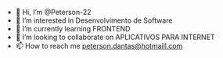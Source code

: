 - 👋 Hi, I’m @Peterson-22
- 👀 I’m interested in  Desenvolvimento de Software
- 🌱 I’m currently learning  FRONTEND
- 💞️ I’m looking to collaborate on  APLICATIVOS PARA INTERNET 
- 📫 How to reach me peterson.dantas@hotmaill.com
 
<!---
Peterson-22/Peterson-22 is a ✨ special ✨ repository because its `README.md` (this file) appears on your GitHub profile.
You can click the Preview link to take a look at your chan
